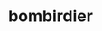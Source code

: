 ---
id: 962
title: bombirdier
types: [flying,dark]
image: https://raw.githubusercontent.com/PokeAPI/sprites/master/sprites/pokemon/962.png
---